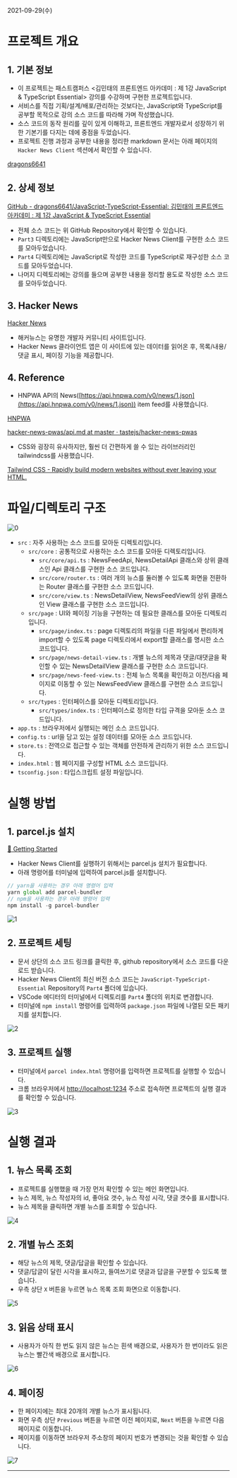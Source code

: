 2021-09-29(수)

# 프로젝트 개요

## 1. 기본 정보

- 이 프로젝트는 패스트캠퍼스 <김민태의 프론트엔드 아카데미 : 제 1강 JavaScript & TypeScript Essential> 강의를 수강하며 구현한 프로젝트입니다.
- 서비스를 직접 기획/설계/배포/관리하는 것보다는, JavaScript와 TypeScript를 공부할 목적으로 강의 소스 코드를 따라해 가며 작성했습니다.
- 소스 코드의 동작 원리를 깊이 있게 이해하고, 프론트엔드 개발자로서 성장하기 위한 기본기를 다지는 데에 중점을 두었습니다.
- 프로젝트 진행 과정과 공부한 내용을 정리한 markdown 문서는 아래 페이지의 `Hacker News Client` 섹션에서 확인할 수 있습니다.

[dragons6641](https://www.notion.so/dragons6641-89a6f44825fc40d9875e63713536554d) 

## 2. 상세 정보

[GitHub - dragons6641/JavaScript-TypeScript-Essential: 김민태의 프론트엔드 아카데미 : 제 1강 JavaScript & TypeScript Essential](https://github.com/dragons6641/JavaScript-TypeScript-Essential)

- 전체 소스 코드는 위 GitHub Repository에서 확인할 수 있습니다.
- `Part3` 디렉토리에는 JavaScript만으로 Hacker News Client를 구현한 소스 코드를 모아두었습니다.
- `Part4` 디렉토리에는 JavaScript로 작성한 코드를 TypeScript로 재구성한 소스 코드를 모아두었습니다.
- 나머지 디렉토리에는 강의를 들으며 공부한 내용을 정리할 용도로 작성한 소스 코드를 모아두었습니다.

## 3. Hacker News

[Hacker News](https://news.ycombinator.com/)

- 해커뉴스는 유명한 개발자 커뮤니티 사이트입니다.
- Hacker News 클라이언트 앱은 이 사이트에 있는 데이터를 읽어온 후, 목록/내용/댓글 표시, 페이징 기능을 제공합니다.

## 4. Reference

- HNPWA API의 News([https://api.hnpwa.com/v0/news/1.json](https://api.hnpwa.com/v0/news/1.json)) item feed를 사용했습니다.

[HNPWA](https://hnpwa.com/)

[hacker-news-pwas/api.md at master · tastejs/hacker-news-pwas](https://github.com/tastejs/hacker-news-pwas/blob/master/docs/api.md)

- CSS와 굉장히 유사하지만, 훨씬 더 간편하게 쓸 수 있는 라이브러리인 tailwindcss를 사용했습니다.

[Tailwind CSS - Rapidly build modern websites without ever leaving your HTML.](https://tailwindcss.com/)

# 파일/디렉토리 구조

![0](https://user-images.githubusercontent.com/43373202/135227729-f5d85e88-a6fb-4dbd-9df3-26f01ad10f93.jpg)

- `src` : 자주 사용하는 소스 코드를 모아둔 디렉토리입니다.
    - `src/core` : 공통적으로 사용하는 소스 코드를 모아둔 디렉토리입니다.
        - `src/core/api.ts` : NewsFeedApi, NewsDetailApi 클래스와 상위 클래스인 Api 클래스를 구현한 소스 코드입니다.
        - `src/core/router.ts` : 여러 개의 뉴스를 둘러볼 수 있도록 화면을 전환하는 Router 클래스를 구현한 소스 코드입니다.
        - `src/core/view.ts` : NewsDetailView, NewsFeedView의 상위 클래스인 View 클래스를 구현한 소스 코드입니다.
    - `src/page` : UI와 페이징 기능을 구현하는 데 필요한 클래스를 모아둔 디렉토리입니다.
        - `src/page/index.ts` : page 디렉토리의 파일을 다른 파일에서 편리하게 import할 수 있도록 page 디렉토리에서 export할 클래스를 명시한 소스 코드입니다.
        - `src/page/news-detail-view.ts` : 개별 뉴스의 제목과 댓글/대댓글을 확인할 수 있는 NewsDetailView 클래스를 구현한 소스 코드입니다.
        - `src/page/news-feed-view.ts` : 전체 뉴스 목록을 확인하고 이전/다음 페이지로 이동할 수 있는 NewsFeedView 클래스를 구현한 소스 코드입니다.
    - `src/types` : 인터페이스를 모아둔 디렉토리입니다.
        - `src/types/index.ts` : 인터페이스로 정의한 타입 규격을 모아둔 소스 코드입니다.
- `app.ts` : 브라우저에서 실행되는 메인 소스 코드입니다.
- `config.ts` : url을 담고 있는 설정 데이터를 모아둔 소스 코드입니다.
- `store.ts` : 전역으로 접근할 수 있는 객체를 안전하게 관리하기 위한 소스 코드입니다.
- `index.html` : 웹 페이지를 구성할 HTML 소스 코드입니다.
- `tsconfig.json` : 타입스크립트 설정 파일입니다.

# 실행 방법

## 1. parcel.js 설치

[🚀 Getting Started](https://parceljs.org/getting_started.html)

- Hacker News Client를 실행하기 위해서는 parcel.js 설치가 필요합니다.
- 아래 명령어를 터미널에 입력하여 parcel.js를 설치합니다.

```jsx
// yarn을 사용하는 경우 아래 명령어 입력
yarn global add parcel-bundler
// npm을 사용하는 경우 아래 명령어 입력
npm install -g parcel-bundler
```

![1](https://user-images.githubusercontent.com/43373202/135227780-33dd5ceb-f88f-4354-a75e-2b431fc4c032.jpg)

## 2. 프로젝트 세팅

- 문서 상단의 소스 코드 링크를 클릭한 후, github repository에서 소스 코드를 다운로드 받습니다.
- Hacker News Client의 최신 버전 소스 코드는 `JavaScript-TypeScript-Essential` Repository의 `Part4` 폴더에 있습니다.
- VSCode 에디터의 터미널에서 디렉토리를 `Part4` 폴더의 위치로 변경합니다.
- 터미널에 `npm install` 명령어를 입력하여 `package.json` 파일에 나열된 모든 패키지를 설치합니다.

![2](https://user-images.githubusercontent.com/43373202/135227820-48c0bace-7355-420b-a81a-20a7bb4e293f.jpg)

## 3. 프로젝트 실행

- 터미널에서 `parcel index.html` 명령어를 입력하면 프로젝트를 실행할 수 있습니다.
- 크롬 브라우저에서 [http://localhost:1234](http://localhost:1234) 주소로 접속하면 프로젝트의 실행 결과를 확인할 수 있습니다.

![3](https://user-images.githubusercontent.com/43373202/135227850-40d9d944-4d6b-4b90-a022-d6e8b6486e97.jpg)

# 실행 결과

## 1. 뉴스 목록 조회

- 프로젝트를 실행했을 때 가장 먼저 확인할 수 있는 메인 화면입니다.
- 뉴스 제목, 뉴스 작성자의 id, 좋아요 갯수, 뉴스 작성 시각, 댓글 갯수를 표시합니다.
- 뉴스 제목을 클릭하면 개별 뉴스를 조회할 수 있습니다.

![4](https://user-images.githubusercontent.com/43373202/135227880-6ae52e61-9481-4a31-b17c-60ad03fa5284.jpg)

## 2. 개별 뉴스 조회

- 해당 뉴스의 제목, 댓글/답글을 확인할 수 있습니다.
- 댓글/답글이 달린 시각을 표시하고, 들여쓰기로 댓글과 답글을 구분할 수 있도록 했습니다.
- 우측 상단 `X` 버튼을 누르면 뉴스 목록 조회 화면으로 이동합니다.

![5](https://user-images.githubusercontent.com/43373202/135227904-e1b37e7a-6c5a-44de-9aa7-334fb509f9c5.jpg)

## 3. 읽음 상태 표시

- 사용자가 아직 한 번도 읽지 않은 뉴스는 흰색 배경으로, 사용자가 한 번이라도 읽은 뉴스는 빨간색 배경으로 표시합니다.

![6](https://user-images.githubusercontent.com/43373202/135227928-c6415f79-0705-4b0a-bca5-7585f680fa33.jpg)

## 4. 페이징

- 한 페이지에는 최대 20개의 개별 뉴스가 표시됩니다.
- 화면 우측 상단 `Previous` 버튼을 누르면 이전 페이지로, `Next` 버튼을 누르면 다음 페이지로 이동합니다.
- 페이지를 이동하면 브라우저 주소창의 페이지 번호가 변경되는 것을 확인할 수 있습니다.

![7](https://user-images.githubusercontent.com/43373202/135227962-cfc908b6-157f-49ba-8aed-9de06899c771.jpg)

---
